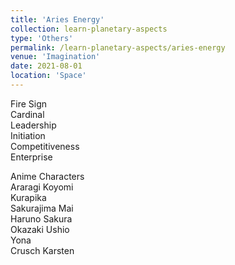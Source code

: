 ```yaml
---
title: 'Aries Energy'
collection: learn-planetary-aspects
type: 'Others'
permalink: /learn-planetary-aspects/aries-energy
venue: 'Imagination'
date: 2021-08-01
location: 'Space'
---
```


Fire Sign  
Cardinal  
Leadership    
Initiation      
Competitiveness    
Enterprise    
  
Anime Characters  
Araragi Koyomi  
Kurapika  
Sakurajima Mai  
Haruno Sakura  
Okazaki Ushio  
Yona  
Crusch Karsten  
